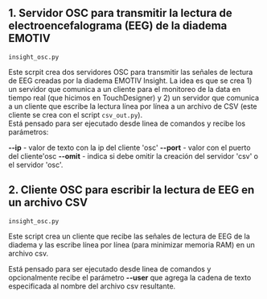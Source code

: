 ## 1. Servidor OSC para transmitir la lectura de electroencefalograma (EEG) de la diadema EMOTIV

`insight_osc.py`  
  
Este scrpit crea dos servidores OSC para transmitir las señales de lectura de EEG creadas por la diadema EMOTIV Insight. La idea es que se crea 1) un servidor que comunica a un cliente para el monitoreo de la data en tiempo real (que hicimos en TouchDesigner) y 2) un servidor que comunica a un cliente que escribe la lectura línea por línea a un archivo de CSV (este cliente se crea con el script `csv_out.py`).  
Está pensado para ser ejecutado desde linea de comandos y recibe los parámetros:

**--ip** - valor de texto con la ip del cliente 'osc'
**--port** - valor con el puerto del cliente'osc
**--omit** - indica si debe omitir la creación del servidor 'csv' o el servidor 'osc'.

## 2. Cliente OSC para escribir la lectura de EEG en un archivo CSV

`insight_osc.py`  
  
Este script crea un cliente que recibe las señales de lectura de EEG de la diadema y las escribe línea por línea (para minimizar memoria RAM) en un archivo csv. 

Está pensado para ser ejecutado desde linea de comandos y opcionalmente recibe el parámetro **--user** que agrega la cadena de texto especificada al nombre del archivo csv resultante.